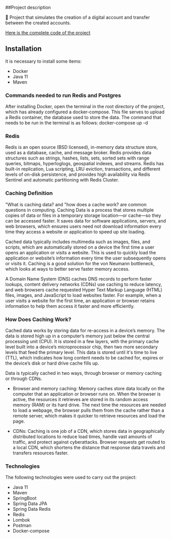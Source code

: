##Project description

🚀 Project that simulates the creation of a digital account and transfer between the created accounts.

[Here is the complete code of the project](url)

## Installation ##

It is necessary to install some items:
- Docker
- Java 11
- Maven

### Commands needed to run Redis and Postgres ###

After installing Docker, open the terminal in the root directory of the project, which has already configured a docker-compose. This file serves to upload a Redis container, the database used to store the data. The command that needs to be run in the terminal is as follows: docker-compose up -d

### Redis
Redis is an open source (BSD licensed), in-memory data structure store, used as a database, cache, and message broker. Redis provides data structures such as strings, hashes, lists, sets, sorted sets with range queries, bitmaps, hyperloglogs, geospatial indexes, and streams. Redis has built-in replication, Lua scripting, LRU eviction, transactions, and different levels of on-disk persistence, and provides high availability via Redis Sentinel and automatic partitioning with Redis Cluster.

### Caching Definition
"What is caching data? and "how does a cache work? are common questions in computing. Caching Data is a process that stores multiple copies of data or files in a temporary storage location—or cache—so they can be accessed faster. It saves data for software applications, servers, and web browsers, which ensures users need not download information every time they access a website or application to speed up site loading.

Cached data typically includes multimedia such as images, files, and scripts, which are automatically stored on a device the first time a user opens an application or visits a website. This is used to quickly load the application or website’s information every time the user subsequently opens or visits it. Caching is a good solution for the von Neumann bottleneck, which looks at ways to better serve faster memory access.

A Domain Name System (DNS) caches DNS records to perform faster lookups, content delivery networks (CDNs) use caching to reduce latency, and web browsers cache requested Hyper Text Markup Language (HTML) files, images, and JavaScript to load websites faster. For example, when a user visits a website for the first time, an application or browser retains information to help them access it faster and more efficiently.

### How Does Caching Work?
Cached data works by storing data for re-access in a device’s memory. The data is stored high up in a computer’s memory just below the central processing unit (CPU). It is stored in a few layers, with the primary cache level built into a device’s microprocessor chip, then two more secondary levels that feed the primary level. This data is stored until it's time to live (TTL), which indicates how long content needs to be cached for, expires or the device’s disk or hard drive cache fills up.

Data is typically cached in two ways, through browser or memory caching or through CDNs.

- Browser and memory caching: Memory caches store data locally on the computer that an application or browser runs on. When the browser is active, the resources it retrieves are stored in its random access memory (RAM) or its hard drive. The next time the resources are needed to load a webpage, the browser pulls them from the cache rather than a remote server, which makes it quicker to retrieve resources and load the page.

- CDNs: Caching is one job of a CDN, which stores data in geographically distributed locations to reduce load times, handle vast amounts of traffic, and protect against cyberattacks. Browser requests get routed to a local CDN, which shortens the distance that response data travels and transfers resources faster.

### Technologies

The following technologies were used to carry out the project:
- Java 11
- Maven
- SpringBoot
- Spring Data JPA
- Spring Data Redis
- Redis
- Lombok
- Postman
- Docker-compose
